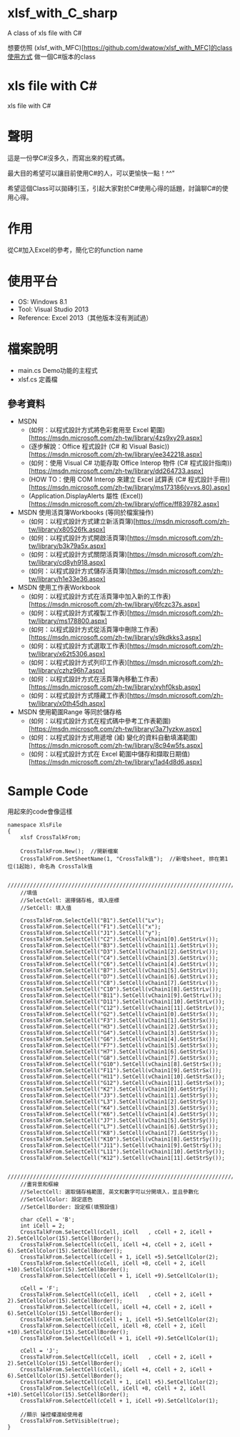 # xlsf_with_C_sharp
A class of xls file with C#

想要仿照 (xlsf_with_MFC)[https://github.com/dwatow/xlsf_with_MFC]的class使用方式
做一個C#版本的class

# xls file with C#
xls file with C#

# 聲明
這是一份學C#沒多久，而寫出來的程式碼。

最大目的希望可以讓目前使用C#的人，可以更愉快一點！^^"

希望這個Class可以拋磚引玉，引起大家對於C#使用心得的話題，討論聊C#的使用心得。

# 作用
從C#加入Excel的參考，簡化它的function name

# 使用平台
* OS: Windows 8.1
* Tool: Visual Studio 2013
* Reference: Excel 2013（其他版本沒有測試過）

# 檔案說明
* main.cs Demo功能的主程式
* xlsf.cs 定義檔

## 參考資料
* MSDN
    * (如何：以程式設計方式將色彩套用至 Excel 範圍)[https://msdn.microsoft.com/zh-tw/library/4zs9xy29.aspx]
    * (逐步解說：Office 程式設計 (C# 和 Visual Basic))[https://msdn.microsoft.com/zh-tw/library/ee342218.aspx]
    * (如何：使用 Visual C# 功能存取 Office Interop 物件 (C# 程式設計指南))[https://msdn.microsoft.com/zh-tw/library/dd264733.aspx]
    * (HOW TO：使用 COM Interop 來建立 Excel 試算表 (C# 程式設計手冊))[https://msdn.microsoft.com/zh-tw/library/ms173186(v=vs.80).aspx]
    * (Application.DisplayAlerts 屬性 (Excel))[https://msdn.microsoft.com/zh-tw/library/office/ff839782.aspx]
* MSDN 使用活頁簿Workbooks (等同於檔案操作)
    * (如何：以程式設計方式建立新活頁簿)[https://msdn.microsoft.com/zh-tw/library/x80526fk.aspx]
    * (如何：以程式設計方式開啟活頁簿)[https://msdn.microsoft.com/zh-tw/library/b3k79a5x.aspx]
    * (如何：以程式設計方式關閉活頁簿)[https://msdn.microsoft.com/zh-tw/library/cd8yh918.aspx]
    * (如何：以程式設計方式儲存活頁簿)[https://msdn.microsoft.com/zh-tw/library/h1e33e36.aspx]
* MSDN 使用工作表Workbook
    * (如何：以程式設計方式在活頁簿中加入新的工作表)[https://msdn.microsoft.com/zh-tw/library/6fczc37s.aspx]
    * (如何：以程式設計方式複製工作表)[https://msdn.microsoft.com/zh-tw/library/ms178800.aspx]
    * (如何：以程式設計方式從活頁簿中刪除工作表)[https://msdn.microsoft.com/zh-tw/library/s9kdkks3.aspx]
    * (如何：以程式設計方式選取工作表)[https://msdn.microsoft.com/zh-tw/library/x62t5306.aspx]
    * (如何：以程式設計方式列印工作表)[https://msdn.microsoft.com/zh-tw/library/czhz96h7.aspx]
    * (如何：以程式設計方式在活頁簿內移動工作表)[https://msdn.microsoft.com/zh-tw/library/xyhf0ksb.aspx]
    * (如何：以程式設計方式隱藏工作表)[https://msdn.microsoft.com/zh-tw/library/x0th45dh.aspx]
* MSDN 使用範圍Range 等同於儲存格
    * (如何：以程式設計方式在程式碼中參考工作表範圍)[https://msdn.microsoft.com/zh-tw/library/3a71yzkw.aspx]
    * (如何：以程式設計方式用遞增 (減) 變化的資料自動填滿範圍)[https://msdn.microsoft.com/zh-tw/library/8c94w5fs.aspx]
    * (如何：以程式設計方式在 Excel 範圍中儲存和擷取日期值)[https://msdn.microsoft.com/zh-tw/library/1ad4d8d6.aspx]


# Sample Code
用起來的code會像這樣
```C#=
namespace XlsFile
{
    xlsf CrossTalkFrom;

    CrossTalkFrom.New();  //開新檔案
    CrossTalkFrom.SetSheetName(1, "CrossTalk值");  //新增sheet, 排在第1位(1起始), 命名為 CrossTalk值

    //////////////////////////////////////////////////////////////////////////
    //填值
    //SelectCell: 選擇儲存格, 填入座標
    //SetCell: 填入值

    CrossTalkFrom.SelectCell("B1").SetCell("Lv");
    CrossTalkFrom.SelectCell("F1").SetCell("x");
    CrossTalkFrom.SelectCell("J1").SetCell("y");
    CrossTalkFrom.SelectCell("C2").SetCell(vChain1[0].GetStrLv());
    CrossTalkFrom.SelectCell("B3").SetCell(vChain1[1].GetStrLv());
    CrossTalkFrom.SelectCell("D3").SetCell(vChain1[2].GetStrLv());
    CrossTalkFrom.SelectCell("C4").SetCell(vChain1[3].GetStrLv());
    CrossTalkFrom.SelectCell("C6").SetCell(vChain1[4].GetStrLv());
    CrossTalkFrom.SelectCell("B7").SetCell(vChain1[5].GetStrLv());
    CrossTalkFrom.SelectCell("D7").SetCell(vChain1[6].GetStrLv());
    CrossTalkFrom.SelectCell("C8").SetCell(vChain1[7].GetStrLv());
    CrossTalkFrom.SelectCell("C10").SetCell(vChain1[8].GetStrLv());
    CrossTalkFrom.SelectCell("B11").SetCell(vChain1[9].GetStrLv());
    CrossTalkFrom.SelectCell("D11").SetCell(vChain1[10].GetStrLv());
    CrossTalkFrom.SelectCell("C12").SetCell(vChain1[11].GetStrLv());
    CrossTalkFrom.SelectCell("G2").SetCell(vChain1[0].GetStrSx());
    CrossTalkFrom.SelectCell("F3").SetCell(vChain1[1].GetStrSx());
    CrossTalkFrom.SelectCell("H3").SetCell(vChain1[2].GetStrSx());
    CrossTalkFrom.SelectCell("G4").SetCell(vChain1[3].GetStrSx());
    CrossTalkFrom.SelectCell("G6").SetCell(vChain1[4].GetStrSx());
    CrossTalkFrom.SelectCell("F7").SetCell(vChain1[5].GetStrSx());
    CrossTalkFrom.SelectCell("H7").SetCell(vChain1[6].GetStrSx());
    CrossTalkFrom.SelectCell("G8").SetCell(vChain1[7].GetStrSx());
    CrossTalkFrom.SelectCell("G10").SetCell(vChain1[8].GetStrSx());
    CrossTalkFrom.SelectCell("F11").SetCell(vChain1[9].GetStrSx());
    CrossTalkFrom.SelectCell("H11").SetCell(vChain1[10].GetStrSx());
    CrossTalkFrom.SelectCell("G12").SetCell(vChain1[11].GetStrSx());
    CrossTalkFrom.SelectCell("K2").SetCell(vChain1[0].GetStrSy());
    CrossTalkFrom.SelectCell("J3").SetCell(vChain1[1].GetStrSy());
    CrossTalkFrom.SelectCell("L3").SetCell(vChain1[2].GetStrSy());
    CrossTalkFrom.SelectCell("K4").SetCell(vChain1[3].GetStrSy());
    CrossTalkFrom.SelectCell("K6").SetCell(vChain1[4].GetStrSy());
    CrossTalkFrom.SelectCell("J7").SetCell(vChain1[5].GetStrSy());
    CrossTalkFrom.SelectCell("L7").SetCell(vChain1[6].GetStrSy());
    CrossTalkFrom.SelectCell("K8").SetCell(vChain1[7].GetStrSy());
    CrossTalkFrom.SelectCell("K10").SetCell(vChain1[8].GetStrSy());
    CrossTalkFrom.SelectCell("J11").SetCell(vChain1[9].GetStrSy());
    CrossTalkFrom.SelectCell("L11").SetCell(vChain1[10].GetStrSy());
    CrossTalkFrom.SelectCell("K12").SetCell(vChain1[11].GetStrSy());

    //////////////////////////////////////////////////////////////////////////
    //畫背景和框線
    //SelectCell: 選取儲存格範圍, 英文和數字可以分開填入，並且參數化
    //SetCellColor: 設定底色
    //SetCellBorder: 設定框(填預設值)

    char cCell = 'B';
    int iCell = 2;
    CrossTalkFrom.SelectCell(cCell, iCell   , cCell + 2, iCell + 2).SetCellColor(15).SetCellBorder();
    CrossTalkFrom.SelectCell(cCell, iCell +4, cCell + 2, iCell + 6).SetCellColor(15).SetCellBorder();
    CrossTalkFrom.SelectCell(cCell + 1, iCell +5).SetCellColor(2);
    CrossTalkFrom.SelectCell(cCell, iCell +8, cCell + 2, iCell +10).SetCellColor(15).SetCellBorder();
    CrossTalkFrom.SelectCell(cCell + 1, iCell +9).SetCellColor(1);

    cCell = 'F';
    CrossTalkFrom.SelectCell(cCell, iCell   , cCell + 2, iCell + 2).SetCellColor(15).SetCellBorder();
    CrossTalkFrom.SelectCell(cCell, iCell +4, cCell + 2, iCell + 6).SetCellColor(15).SetCellBorder();
    CrossTalkFrom.SelectCell(cCell + 1, iCell +5).SetCellColor(2);
    CrossTalkFrom.SelectCell(cCell, iCell +8, cCell + 2, iCell +10).SetCellColor(15).SetCellBorder();
    CrossTalkFrom.SelectCell(cCell + 1, iCell +9).SetCellColor(1);

    cCell = 'J';
    CrossTalkFrom.SelectCell(cCell, iCell   , cCell + 2, iCell + 2).SetCellColor(15).SetCellBorder();
    CrossTalkFrom.SelectCell(cCell, iCell +4, cCell + 2, iCell + 6).SetCellColor(15).SetCellBorder();
    CrossTalkFrom.SelectCell(cCell + 1, iCell +5).SetCellColor(2);
    CrossTalkFrom.SelectCell(cCell, iCell +8, cCell + 2, iCell +10).SetCellColor(15).SetCellBorder();
    CrossTalkFrom.SelectCell(cCell + 1, iCell +9).SetCellColor(1);

    //顯示 操控權還給使用者
    CrossTalkFrom.SetVisible(true);
}
```
